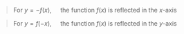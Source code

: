 > For $y=-f(x), \quad$ the function $f(x)$ is reflected in the $x$-axis

 > For $y=f(-x), \quad$ the function $f(x)$ is reflected in the $y$-axis
 
 